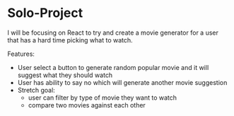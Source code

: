 # Solo-Project

I will be focusing on React to try and create a movie generator for a user that has a hard time picking what to watch. 

Features: 
  - User select a button to generate random popular movie and it will suggest what they should watch
  - User has ability to say no which will generate another movie suggestion
  - Stretch goal:
      - user can filter by type of movie they want to watch
      - compare two movies against each other
